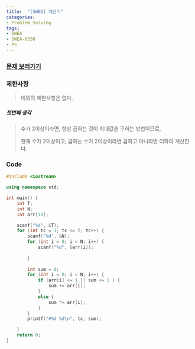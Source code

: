 ```yaml
---
title:  "[SWEA] 계산기"
categories:
- Problem_Solving
tags:
- SWEA
- SWEA-8338
- PS
---
```



### [문제 보러가기]( https://swexpertacademy.com/main/code/problem/problemDetail.do?contestProbId=AWxpQia60FgDFAWL&categoryId=AWxpQia60FgDFAWL&categoryType=CODE )



### 제한사항

> 이외의 제한사항은 없다.

##### 첫번째 생각

> 수가 2이상이라면, 항상 곱하는 것이 최대값을 구하는 방법이므로,
>
> 현재 수가 2이상이고, 곱하는 수가 2이상이라면 곱하고 아니라면 더하여 계산한다.



### Code

```c++
#include <iostream>

using namespace std;

int main() {
	int T;
	int N;
	int arr[10];

	scanf("%d", &T);
	for (int tc = 1; tc <= T; tc++) {
		scanf("%d", &N);
		for (int i = 0; i < N; i++) {
			scanf("%d", &arr[i]);
			
		}
		
		int sum = 0;
		for (int i = 0; i < N; i++) {
			if (arr[i] <= 1 || sum <= 1 ) {
				sum += arr[i];
			}
			else {
				sum *= arr[i];
			}
		}
		printf("#%d %d\n", tc, sum);

	}
	return 0;
}

```

